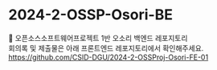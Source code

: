 # 2024-2-OSSP-Osori-BE
🍊 오픈소스소프트웨어프로젝트 1반 오소리 백엔드 레포지토리 <br>
회의록 및 제출물은 아래 프론트엔드 레포지토리에서 확인해주세요.<br>
https://github.com/CSID-DGU/2024-2-OSSProj-Osori-FE-01
